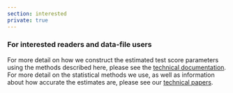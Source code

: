 ```yaml
---
section: interested
private: true
---
```

<h3>For interested readers and data-file users</h3>

For more detail on how we construct the estimated test score parameters using the methods described here, please see the <a href="https://stacks.stanford.edu/file/druid:db586ns4974/seda_documentation_4.0.pdf" target="_blank">technical documentation</a>. For more detail on the statistical methods we use, as well as information about how accurate the estimates are, please see our <a href="/research/#technical">technical papers</a>. 

<br><br>
